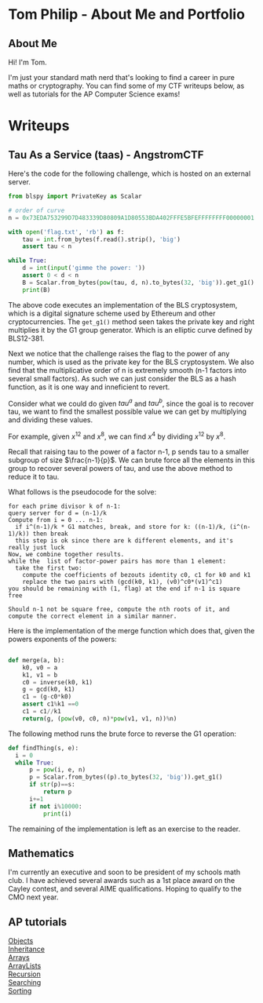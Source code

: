 # Tom Philip - About Me and Portfolio
## About Me

Hi! I'm Tom.

I'm just your standard math nerd that's looking to find a career in pure maths or cryptography. You can find some of my CTF writeups below, as well as tutorials for the AP Computer Science exams!

# Writeups
## Tau As a Service (taas) - AngstromCTF
Here's the code for the following challenge, which is hosted on an external server.

```python
from blspy import PrivateKey as Scalar

# order of curve
n = 0x73EDA753299D7D483339D80809A1D80553BDA402FFFE5BFEFFFFFFFF00000001

with open('flag.txt', 'rb') as f:
	tau = int.from_bytes(f.read().strip(), 'big')
	assert tau < n

while True:
	d = int(input('gimme the power: '))
	assert 0 < d < n
	B = Scalar.from_bytes(pow(tau, d, n).to_bytes(32, 'big')).get_g1()
	print(B)
  ```
  
  The above code executes an implementation of the BLS cryptosystem, which is a digital signature scheme used by Ethereum and other cryptocurrencies. The `get_g1()` method seen takes the private key and right multiplies it by the G1 group generator. Which is an elliptic curve defined by BLS12-381.
  
  Next we notice that the challenge raises the flag to the power of any number, which is used as the private key for the BLS cryptosystem. We also find that the multiplicative order of n is extremely smooth (n-1 factors into several small factors). As such we can just consider the BLS as a hash function, as it is one way and inneficient to revert.
  
  Consider what we could do given $tau^a$ and $tau^b$, since the goal is to recover tau, we want to find the smallest possible value we can get by multiplying and dividing these values.
  
  For example, given $x^{12}$ and $x^8$, we can find $x^4$ by dividing $x^{12}$ by $x^8$. 
  
  Recall that raising tau to the power of a factor n-1, p sends tau to a smaller subgroup of size $\frac{n-1}{p}$. We can brute force all the elements in this group to recover several powers of tau, and use the above method to reduce it to tau.
  
  What follows is the pseudocode for the solve:
  
  ```
  for each prime divisor k of n-1:
  query server for d = (n-1)/k
  Compute from i = 0 ... n-1:
    if i^(n-1)/k * G1 matches, break, and store for k: ((n-1)/k, (i^(n-1)/k)) then break
    this step is ok since there are k different elements, and it's really just luck
  Now, we combine together results.
  while the  list of factor-power pairs has more than 1 element:
    take the first two:
      compute the coefficients of bezouts identity c0, c1 for k0 and k1
      replace the two pairs with (gcd(k0, k1), (v0)^c0*(v1)^c1)
  you should be remaining with (1, flag) at the end if n-1 is square free
  
  Should n-1 not be square free, compute the nth roots of it, and compute the correct element in a similar manner.
  ```
  
  Here is the implementation of the merge function which does that, given the powers exponents of the powers:
  ```py
  
  def merge(a, b):
      k0, v0 = a
      k1, v1 = b
      c0 = inverse(k0, k1)
      g = gcd(k0, k1)
      c1 = (g-c0*k0)
      assert c1%k1 ==0
      c1 = c1//k1
      return(g, (pow(v0, c0, n)*pow(v1, v1, n))%n)
  ```
  
  The following method runs the brute force to reverse the G1 operation:
  ```py
  def findThing(s, e):
    i = 0
    while True:
        p = pow(i, e, n)
        p = Scalar.from_bytes((p).to_bytes(32, 'big')).get_g1()
        if str(p)==s:
            return p
        i+=1
        if not i%10000:
            print(i)
  ```
  
  The remaining of the implementation is left as an exercise to the reader.
  
  ## Mathematics
  
  I'm currently an executive and soon to be president of my schools math club. I have achieved several awards such as a 1st place award on the Cayley contest, and several AIME qualifications. Hoping to qualify to the CMO next year.
  
  
  ## AP tutorials
  
  [Objects](./tutorials/Objects.md) <br/>
  [Inheritance](./tutorials/Inheritance.md) <br/>
  [Arrays](./tutorials/Arrays.md) <br/>
  [ArrayLists](./tutorials/ArrayLists.md) <br/>
  [Recursion](./tutorials/Recursion.md) <br/>
  [Searching](./tutorials/Searching.md) <br/>
  [Sorting](./tutorials/Sorting.md)
  
